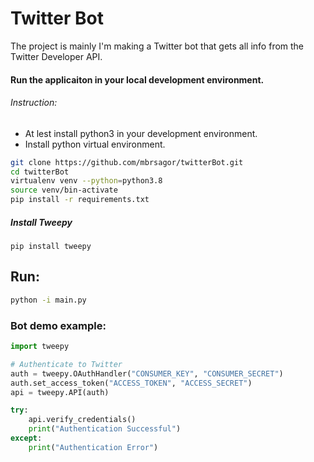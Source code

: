 # Twitter Bot
The project is mainly I'm making a Twitter bot that gets all info from the Twitter Developer API.

#### Run the applicaiton in your local development environment.

###### Instruction:
- At lest install python3 in your development environment.
- Install python virtual environment.

```bash
git clone https://github.com/mbrsagor/twitterBot.git
cd twitterBot
virtualenv venv --python=python3.8
source venv/bin-activate
pip install -r requirements.txt 
```


##### Install Tweepy
```
pip install tweepy
```

## Run:
```bash
python -i main.py 
```

### Bot demo example:
```python
import tweepy

# Authenticate to Twitter
auth = tweepy.OAuthHandler("CONSUMER_KEY", "CONSUMER_SECRET")
auth.set_access_token("ACCESS_TOKEN", "ACCESS_SECRET")
api = tweepy.API(auth)

try:
    api.verify_credentials()
    print("Authentication Successful")
except:
    print("Authentication Error")
```
